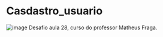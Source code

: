 # Casdastro_usuario
![image](https://user-images.githubusercontent.com/87791471/154874968-a51623bb-14d6-4fc2-9ad7-47fcc8c1adaf.png)
Desafio aula 28, curso do professor Matheus Fraga.
